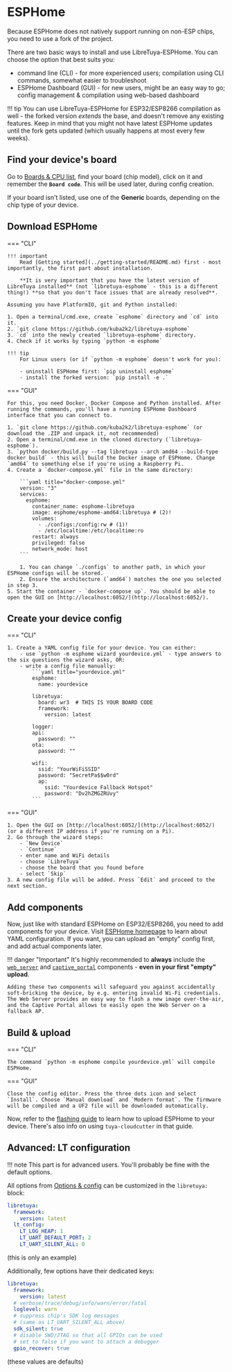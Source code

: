 # ESPHome

Because ESPHome does not natively support running on non-ESP chips, you need to use a fork of the project.

There are two basic ways to install and use LibreTuya-ESPHome. You can choose the option that best suits you:

- command line (CLI) - for more experienced users; compilation using CLI commands, somewhat easier to troubleshoot
- ESPHome Dashboard (GUI) - for new users, might be an easy way to go; config management & compilation using web-based dashboard

!!! tip
	You can use LibreTuya-ESPHome for ESP32/ESP8266 compilation as well - the forked version *extends* the base, and doesn't remove any existing features. Keep in mind that you might not have latest ESPHome updates until the fork gets updated (which usually happens at most every few weeks).

## Find your device's board

Go to [Boards & CPU list](../status/supported/), find your board (chip model), click on it and remember the **`Board code`**. This will be used later, during config creation.

If your board isn't listed, use one of the **Generic** boards, depending on the chip type of your device.

## Download ESPHome

=== "CLI"

	!!! important
		Read [Getting started](../getting-started/README.md) first - most importantly, the first part about installation.

		**It is very important that you have the latest version of LibreTuya installed** (not `libretuya-esphome` - this is a different thing!) **so that you don't face issues that are already resolved**.

	Assuming you have PlatformIO, git and Python installed:

	1. Open a terminal/cmd.exe, create `esphome` directory and `cd` into it.
	2. `git clone https://github.com/kuba2k2/libretuya-esphome`
	3. `cd` into the newly created `libretuya-esphome` directory.
	4. Check if it works by typing `python -m esphome`

	!!! tip
		For Linux users (or if `python -m esphome` doesn't work for you):

		- uninstall ESPHome first: `pip uninstall esphome`
		- install the forked version: `pip install -e .`

=== "GUI"

	For this, you need Docker, Docker Compose and Python installed. After running the commands, you'll have a running ESPHome Dashboard interface that you can connect to.

	1. `git clone https://github.com/kuba2k2/libretuya-esphome` (or download the .ZIP and unpack it, not recommended)
	2. Open a terminal/cmd.exe in the cloned directory (`libretuya-esphome`).
	3. `python docker/build.py --tag libretuya --arch amd64 --build-type docker build` - this will build the Docker image of ESPHome. Change `amd64` to something else if you're using a Raspberry Pi.
	4. Create a `docker-compose.yml` file in the same directory:

		```yaml title="docker-compose.yml"
		version: "3"
		services:
		  esphome:
		    container_name: esphome-libretuya
		    image: esphome/esphome-amd64:libretuya # (2)!
		    volumes:
		      - ./configs:/config:rw # (1)!
		      - /etc/localtime:/etc/localtime:ro
		    restart: always
		    privileged: false
		    network_mode: host
		```

		1. You can change `./configs` to another path, in which your ESPHome configs will be stored.
		2. Ensure the architecture (`amd64`) matches the one you selected in step 3.
	5. Start the container - `docker-compose up`. You should be able to open the GUI on [http://localhost:6052/](http://localhost:6052/).

## Create your device config

=== "CLI"

	1. Create a YAML config file for your device. You can either:
		- use `python -m esphome wizard yourdevice.yml` - type answers to the six questions the wizard asks, OR:
		- write a config file manually:
			```yaml title="yourdevice.yml"
			esphome:
			  name: yourdevice

			libretuya:
			  board: wr3  # THIS IS YOUR BOARD CODE
			  framework:
			    version: latest

			logger:
			api:
			  password: ""
			ota:
			  password: ""

			wifi:
			  ssid: "YourWiFiSSID"
			  password: "SecretPa$$w0rd"
			  ap:
			    ssid: "Yourdevice Fallback Hotspot"
			    password: "Dv2hZMGZRUvy"
			```

=== "GUI"

	1. Open the GUI on [http://localhost:6052/](http://localhost:6052/) (or a different IP address if you're running on a Pi).
	2. Go through the wizard steps:
		- `New Device`
		- `Continue`
		- enter name and WiFi details
		- choose `LibreTuya`
		- choose the board that you found before
		- select `Skip`
	3. A new config file will be added. Press `Edit` and proceed to the next section.

## Add components

Now, just like with standard ESPHome on ESP32/ESP8266, you need to add components for your device. Visit [ESPHome homepage](https://esphome.io/) to learn about YAML configuration. If you want, you can upload an "empty" config first, and add actual components later.

!!! danger "Important"
	It's highly recommended to **always** include the [`web_server`](https://esphome.io/components/web_server.html) and [`captive_portal`](https://esphome.io/components/captive_portal.html) components - **even in your first "empty" upload**.

	Adding these two components will safeguard you against accidentally soft-bricking the device, by e.g. entering invalid Wi-Fi credentials. The Web Server provides an easy way to flash a new image over-the-air, and the Captive Portal allows to easily open the Web Server on a fallback AP.

## Build & upload

=== "CLI"

	The command `python -m esphome compile yourdevice.yml` will compile ESPHome.

=== "GUI"

	Close the config editor. Press the three dots icon and select `Install`. Choose `Manual download` and `Modern format`. The firmware will be compiled and a UF2 file will be downloaded automatically.

Now, refer to the [flashing guide](../flashing/esphome.md) to learn how to upload ESPHome to your device. There's also info on using `tuya-cloudcutter` in that guide.

## Advanced: LT configuration

!!! note
	This part is for advanced users. You'll probably be fine with the default options.

All options from [Options & config](../dev/config.md) can be customized in the `libretuya:` block:

```yaml title="yourdevice.yml"
libretuya:
  framework:
    version: latest
  lt_config:
    LT_LOG_HEAP: 1
    LT_UART_DEFAULT_PORT: 2
    LT_UART_SILENT_ALL: 0
```
(this is only an example)

Additionally, few options have their dedicated keys:

```yaml title="yourdevice.yml"
libretuya:
  framework:
    version: latest
  # verbose/trace/debug/info/warn/error/fatal
  loglevel: warn
  # suppress chip's SDK log messages
  # (same as LT_UART_SILENT_ALL above)
  sdk_silent: true
  # disable SWD/JTAG so that all GPIOs can be used
  # set to false if you want to attach a debugger
  gpio_recover: true
```
(these values are defaults)
